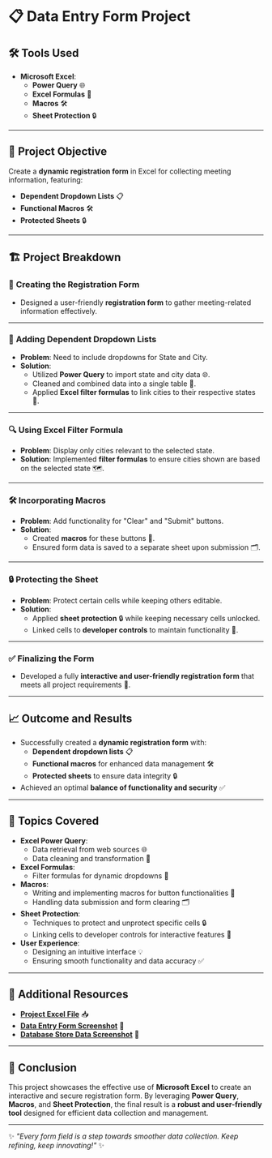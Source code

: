 # 📋 **Data Entry Form Project**

## 🛠️ **Tools Used**
- **Microsoft Excel**:
  - **Power Query** 🌐
  - **Excel Formulas** 🔢
  - **Macros** 🛠️
  - **Sheet Protection** 🔒

---

## 🎯 **Project Objective**
Create a **dynamic registration form** in Excel for collecting meeting information, featuring:
- **Dependent Dropdown Lists** 📋
- **Functional Macros** 🛠️
- **Protected Sheets** 🔒

---

## 🏗️ **Project Breakdown**

### 📝 **Creating the Registration Form**
- Designed a user-friendly **registration form** to gather meeting-related information effectively.

---

### 📜 **Adding Dependent Dropdown Lists**
- **Problem**: Need to include dropdowns for State and City.
- **Solution**:
  - Utilized **Power Query** to import state and city data 🌐.
  - Cleaned and combined data into a single table 🧹.
  - Applied **Excel filter formulas** to link cities to their respective states 🔄.

---

### 🔍 **Using Excel Filter Formula**
- **Problem**: Display only cities relevant to the selected state.
- **Solution**: Implemented **filter formulas** to ensure cities shown are based on the selected state 🗺️.

---

### 🛠️ **Incorporating Macros**
- **Problem**: Add functionality for "Clear" and "Submit" buttons.
- **Solution**:
  - Created **macros** for these buttons 💾.
  - Ensured form data is saved to a separate sheet upon submission 🗂️.

---

### 🔒 **Protecting the Sheet**
- **Problem**: Protect certain cells while keeping others editable.
- **Solution**:
  - Applied **sheet protection** 🔒 while keeping necessary cells unlocked.
  - Linked cells to **developer controls** to maintain functionality 🧩.

---

### ✅ **Finalizing the Form**
- Developed a fully **interactive and user-friendly registration form** that meets all project requirements 🌟.

---

## 📈 **Outcome and Results**
- Successfully created a **dynamic registration form** with:
  - **Dependent dropdown lists** 📋
  - **Functional macros** for enhanced data management 🛠️
  - **Protected sheets** to ensure data integrity 🔒
- Achieved an optimal **balance of functionality and security** ✅

---

## 📝 **Topics Covered**
- **Excel Power Query**:
  - Data retrieval from web sources 🌐
  - Data cleaning and transformation 🧹
- **Excel Formulas**:
  - Filter formulas for dynamic dropdowns 🔄
- **Macros**:
  - Writing and implementing macros for button functionalities 💾
  - Handling data submission and form clearing 🗂️
- **Sheet Protection**:
  - Techniques to protect and unprotect specific cells 🔒
  - Linking cells to developer controls for interactive features 🧩
- **User Experience**:
  - Designing an intuitive interface 💡
  - Ensuring smooth functionality and data accuracy ✅

---

## 📂 **Additional Resources**
- **[Project Excel File](https://github.com/Bhushan148/Data-Entry-Form-Excel/blob/main/Data%20Entry%20From%20Excel%20File.xlsm148/Forecasting-in-Excel/blob/main/Other%20Resources/Page%201.png)** 📥
- **[Data Entry Form Screenshot](https://github.com/Bhushan148/Data-Entry-Form-Excel/blob/main/Other%20Resources/Form%20Screenshot.png)** 📸
- **[Database Store Data Screenshot](https://github.com/Bhushan148/Data-Entry-Form-Excel/blob/main/Other%20Resources/From%20Database%20Screenshot.png)** 📸

---

## 🌟 **Conclusion**
This project showcases the effective use of **Microsoft Excel** to create an interactive and secure registration form. By leveraging **Power Query**, **Macros**, and **Sheet Protection**, the final result is a **robust and user-friendly tool** designed for efficient data collection and management.

---

✨ *"Every form field is a step towards smoother data collection. Keep refining, keep innovating!"* ✨
